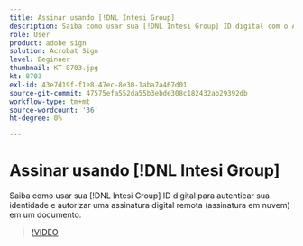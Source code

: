 ```yaml
---
title: Assinar usando [!DNL Intesi Group]
description: Saiba como usar sua [!DNL Intesi Group] ID digital com o Adobe Sign
role: User
product: adobe sign
solution: Acrobat Sign
level: Beginner
thumbnail: KT-8703.jpg
kt: 8703
exl-id: 43e7d19f-f1e8-47ec-8e30-1aba7a467d01
source-git-commit: 47575efa552da55b3ebde308c182432ab29392db
workflow-type: tm+mt
source-wordcount: '36'
ht-degree: 0%

---
```


# Assinar usando [!DNL Intesi Group]

Saiba como usar sua [!DNL Intesi Group] ID digital para autenticar sua identidade e autorizar uma assinatura digital remota (assinatura em nuvem) em um documento.

>[!VIDEO](https://video.tv.adobe.com/v/336989?hidetitle=true)
